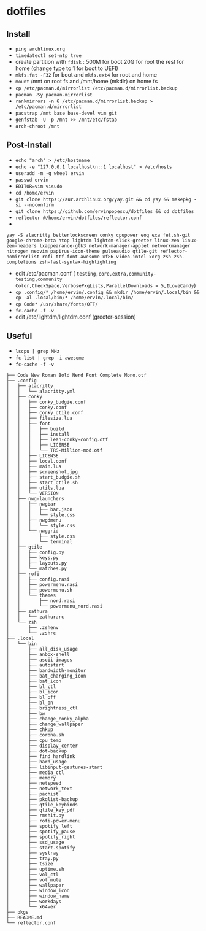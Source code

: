 # dotfiles

## Install

* `ping archlinux.org`
* `timedatectl set-ntp true`
* create partition with `fdisk` : 500M for boot 20G for root the rest for home (change type to 1 for boot to UEFI)
* `mkfs.fat -F32` for boot and `mkfs.ext4` for root and home
* `mount` /mnt on root fs and /mnt/home (mkdir) on home fs
* `cp /etc/pacman.d/mirrorlist /etc/pacman.d/mirrorlist.backup`
* `pacman -Sy pacman-mirrorlist`
* `rankmirrors -n 6 /etc/pacman.d/mirrorlist.backup > /etc/pacman.d/mirrorlist`
* `pacstrap /mnt base base-devel vim git`
* `genfstab -U -p /mnt >> /mnt/etc/fstab`
* `arch-chroot /mnt`

## Post-Install

* `echo "arch" > /etc/hostname`
* `echo -e "127.0.0.1 localhost\n::1 localhost" > /etc/hosts`
* `useradd -m -g wheel ervin` 
* `passwd ervin` 
* `EDITOR=vim visudo`
* `cd /home/ervin`
* `git clone https://aur.archlinux.org/yay.git && cd yay && makepkg -si --noconfirm`
* `git clone https://github.com/ervinpopescu/dotfiles && cd dotfiles`
* `reflector @/home/ervin/dotfiles/reflector.conf` 
* 
```
yay -S alacritty betterlockscreen conky cpupower eog exa fet.sh-git google-chrome-beta htop lightdm lightdm-slick-greeter linux-zen linux-zen-headers lxappearance-gtk3 network-manager-applet networkmanager nitrogen neovim papirus-icon-theme pulseaudio qtile-git reflector-nomirrorlist rofi ttf-font-awesome xf86-video-intel xorg zsh zsh-completions zsh-fast-syntax-highlighting
``` 
* edit /etc/pacman.conf (
`testing,core,extra,community-testing,community`
`Color,CheckSpace,VerbosePkgLists,ParallelDownloads = 5,ILoveCandy`)
* `cp .config/* /home/ervin/.config && mkdir /home/ervin/.local/bin && cp -al .local/bin/* /home/ervin/.local/bin/`
* `cp Code* /usr/share/fonts/OTF/`
* `fc-cache -f -v` 
* edit /etc/lightdm/lightdm.conf (greeter-session)
 
## Useful

* `lscpu | grep MHz`
* `fc-list | grep -i awesome`
* `fc-cache -f -v`

```
├── Code New Roman Bold Nerd Font Complete Mono.otf
├── .config
│   ├── alacritty
│   │   └── alacritty.yml
│   ├── conky
│   │   ├── conky_budgie.conf
│   │   ├── conky.conf
│   │   ├── conky_qtile.conf
│   │   ├── filesize.lua
│   │   ├── font
│   │   │   ├── build
│   │   │   ├── install
│   │   │   ├── lean-conky-config.otf
│   │   │   ├── LICENSE
│   │   │   └── TRS-Million-mod.otf
│   │   ├── LICENSE
│   │   ├── local.conf
│   │   ├── main.lua
│   │   ├── screenshot.jpg
│   │   ├── start_budgie.sh
│   │   ├── start_qtile.sh
│   │   ├── utils.lua
│   │   └── VERSION
│   ├── nwg-launchers
│   │   ├── nwgbar
│   │   │   ├── bar.json
│   │   │   └── style.css
│   │   ├── nwgdmenu
│   │   │   └── style.css
│   │   └── nwggrid
│   │       ├── style.css
│   │       └── terminal
│   ├── qtile
│   │   ├── config.py
│   │   ├── keys.py
│   │   ├── layouts.py
│   │   └── matches.py
│   ├── rofi
│   │   ├── config.rasi
│   │   ├── powermenu.rasi
│   │   ├── powermenu.sh
│   │   └── themes
│   │       ├── nord.rasi
│   │       └── powermenu_nord.rasi
│   ├── zathura
│   │   └── zathurarc
│   └── zsh
│       ├── .zshenv
│       └── .zshrc
├── .local
│   └── bin
│       ├── all_disk_usage
│       ├── anbox-shell
│       ├── ascii-images
│       ├── autostart
│       ├── bandwidth-monitor
│       ├── bat_charging_icon
│       ├── bat_icon
│       ├── bl_ctl
│       ├── bl_icon
│       ├── bl_off
│       ├── bl_on
│       ├── brightness_ctl
│       ├── bw
│       ├── change_conky_alpha
│       ├── change_wallpaper
│       ├── chkup
│       ├── corona.sh
│       ├── cpu_temp
│       ├── display_center
│       ├── dot-backup
│       ├── find_hardlink
│       ├── hard_usage
│       ├── libinput-gestures-start
│       ├── media_ctl
│       ├── memory
│       ├── netspeed
│       ├── network_text
│       ├── pachist
│       ├── pkglist-backup
│       ├── qtile_keybinds
│       ├── qtile_key_pdf
│       ├── rmshit.py
│       ├── rofi-power-menu
│       ├── spotify_left
│       ├── spotify_pause
│       ├── spotify_right
│       ├── ssd_usage
│       ├── start-spotify
│       ├── systray
│       ├── tray.py
│       ├── tsize
│       ├── uptime.sh
│       ├── vol_ctl
│       ├── vol_mute
│       ├── wallpaper
│       ├── window_icon
│       ├── window_name
│       ├── workdays
│       └── x64ver
├── pkgs
├── README.md
└── reflector.conf
```
